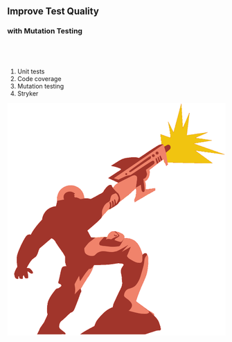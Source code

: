 ## Improve Test Quality 
### with Mutation Testing

<div class="flex">
    <div class="col">
      <ol style="margin-top: 75px">
        <li>Unit tests</li>
        <li>Code coverage</li>
        <li>Mutation testing</li>
        <li>Stryker</li>
      </ul>
    </div>
    <div class="col">
      <img class="img-responsive-250" src="/img/figurine.png">
    </div>
</div>